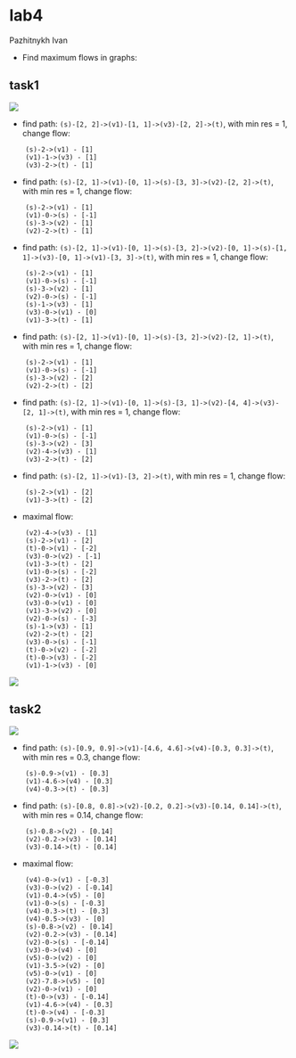 # lab4
Pazhitnykh Ivan

* Find maximum flows in graphs:
## task1
![](http://res.cloudinary.com/dzsjwgjii/image/upload/v1491579189/ds-lab4-task1.png)

* find path: `(s)-[2, 2]->(v1)-[1, 1]->(v3)-[2, 2]->(t)`, with min res = 1, change flow:
```
	(s)-2->(v1) - [1]
	(v1)-1->(v3) - [1]
	(v3)-2->(t) - [1]
```

* find path: `(s)-[2, 1]->(v1)-[0, 1]->(s)-[3, 3]->(v2)-[2, 2]->(t)`, with min res = 1, change flow:
```
	(s)-2->(v1) - [1]
	(v1)-0->(s) - [-1]
	(s)-3->(v2) - [1]
	(v2)-2->(t) - [1]
```

* find path: `(s)-[2, 1]->(v1)-[0, 1]->(s)-[3, 2]->(v2)-[0, 1]->(s)-[1, 1]->(v3)-[0, 1]->(v1)-[3, 3]->(t)`, with min res = 1, change flow:
```
	(s)-2->(v1) - [1]
	(v1)-0->(s) - [-1]
	(s)-3->(v2) - [1]
	(v2)-0->(s) - [-1]
	(s)-1->(v3) - [1]
	(v3)-0->(v1) - [0]
	(v1)-3->(t) - [1]
```

* find path: `(s)-[2, 1]->(v1)-[0, 1]->(s)-[3, 2]->(v2)-[2, 1]->(t)`, with min res = 1, change flow:
```
	(s)-2->(v1) - [1]
	(v1)-0->(s) - [-1]
	(s)-3->(v2) - [2]
	(v2)-2->(t) - [2]
```

* find path: `(s)-[2, 1]->(v1)-[0, 1]->(s)-[3, 1]->(v2)-[4, 4]->(v3)-[2, 1]->(t)`, with min res = 1, change flow:
```
	(s)-2->(v1) - [1]
	(v1)-0->(s) - [-1]
	(s)-3->(v2) - [3]
	(v2)-4->(v3) - [1]
	(v3)-2->(t) - [2]
```

* find path: `(s)-[2, 1]->(v1)-[3, 2]->(t)`, with min res = 1, change flow:
```
	(s)-2->(v1) - [2]
	(v1)-3->(t) - [2]
```

* maximal flow:
```
	(v2)-4->(v3) - [1]
	(s)-2->(v1) - [2]
	(t)-0->(v1) - [-2]
	(v3)-0->(v2) - [-1]
	(v1)-3->(t) - [2]
	(v1)-0->(s) - [-2]
	(v3)-2->(t) - [2]
	(s)-3->(v2) - [3]
	(v2)-0->(v1) - [0]
	(v3)-0->(v1) - [0]
	(v1)-3->(v2) - [0]
	(v2)-0->(s) - [-3]
	(s)-1->(v3) - [1]
	(v2)-2->(t) - [2]
	(v3)-0->(s) - [-1]
	(t)-0->(v2) - [-2]
	(t)-0->(v3) - [-2]
	(v1)-1->(v3) - [0]
```

![](https://raw.githubusercontent.com/drapegnik/bsu/master/decision-science/lab4/out/task1.gv.png)

## task2
![](http://res.cloudinary.com/dzsjwgjii/image/upload/v1491579189/ds-lab4-task2.png)

* find path: `(s)-[0.9, 0.9]->(v1)-[4.6, 4.6]->(v4)-[0.3, 0.3]->(t)`, with min res = 0.3, change flow:
```
	(s)-0.9->(v1) - [0.3]
	(v1)-4.6->(v4) - [0.3]
	(v4)-0.3->(t) - [0.3]
```

* find path: `(s)-[0.8, 0.8]->(v2)-[0.2, 0.2]->(v3)-[0.14, 0.14]->(t)`, with min res = 0.14, change flow:
```
	(s)-0.8->(v2) - [0.14]
	(v2)-0.2->(v3) - [0.14]
	(v3)-0.14->(t) - [0.14]
```

* maximal flow:
```
	(v4)-0->(v1) - [-0.3]
	(v3)-0->(v2) - [-0.14]
	(v1)-0.4->(v5) - [0]
	(v1)-0->(s) - [-0.3]
	(v4)-0.3->(t) - [0.3]
	(v4)-0.5->(v3) - [0]
	(s)-0.8->(v2) - [0.14]
	(v2)-0.2->(v3) - [0.14]
	(v2)-0->(s) - [-0.14]
	(v3)-0->(v4) - [0]
	(v5)-0->(v2) - [0]
	(v1)-3.5->(v2) - [0]
	(v5)-0->(v1) - [0]
	(v2)-7.8->(v5) - [0]
	(v2)-0->(v1) - [0]
	(t)-0->(v3) - [-0.14]
	(v1)-4.6->(v4) - [0.3]
	(t)-0->(v4) - [-0.3]
	(s)-0.9->(v1) - [0.3]
	(v3)-0.14->(t) - [0.14]
```

![](https://raw.githubusercontent.com/drapegnik/bsu/master/decision-science/lab4/out/task2.gv.png)